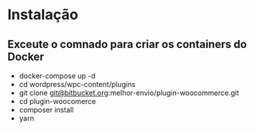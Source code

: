 # Instalação

## Exceute o comnado para criar os containers do Docker
- docker-compose up -d
- cd wordpress/wpc-content/plugins
- git clone git@bitbucket.org:melhor-envio/plugin-woocommerce.git
- cd plugin-woocomerce
- composer install
- yarn
